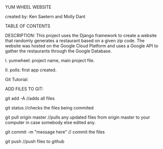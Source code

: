 YUM WHEEL WEBSITE

created by: Ken Saetern and Molly Dant

TABLE OF CONTENTS

DESCRIPTION:
This project uses the Django framework to create a website that randomly generates a restaurant based on a given zip code.
The website was hosted on the Google Cloud Platform and uses a Google API to gather the restaurants through the Google Database.

I. yumwheel: project name, main project file.

II. polls: first app created.



Git Tutorial:

ADD FILES TO GIT:

git add -A //adds all files

git status //checks the files being commited

git pull origin master //pulls any updated files from origin master to your computer in case somebody else edited any.

git commit -m "message here" // commit the files

git push //push files to github
